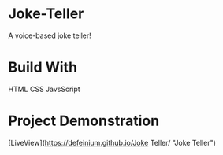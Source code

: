 # Joke-Teller
A voice-based joke teller!


# Build With
HTML
CSS 
JavsScript

# Project Demonstration
[LiveView](https://defeinium.github.io/Joke Teller/ "Joke Teller")
